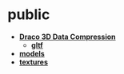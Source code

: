 # public

- [**Draco 3D Data Compression**](draco)
    - [**gltf**](draco/gltf)
- [**models**](models)
- [**textures**](textures)

